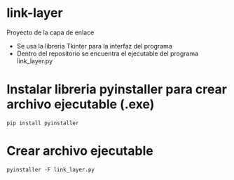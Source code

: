 # link-layer
Proyecto de la capa de enlace
- Se usa la libreria Tkinter para la interfaz del programa
- Dentro del repositorio se encuentra el ejecutable del programa link_layer.py

# Instalar libreria pyinstaller para crear archivo ejecutable (.exe)
`pip install pyinstaller`

# Crear archivo ejecutable
`pyinstaller -F link_layer.py`
